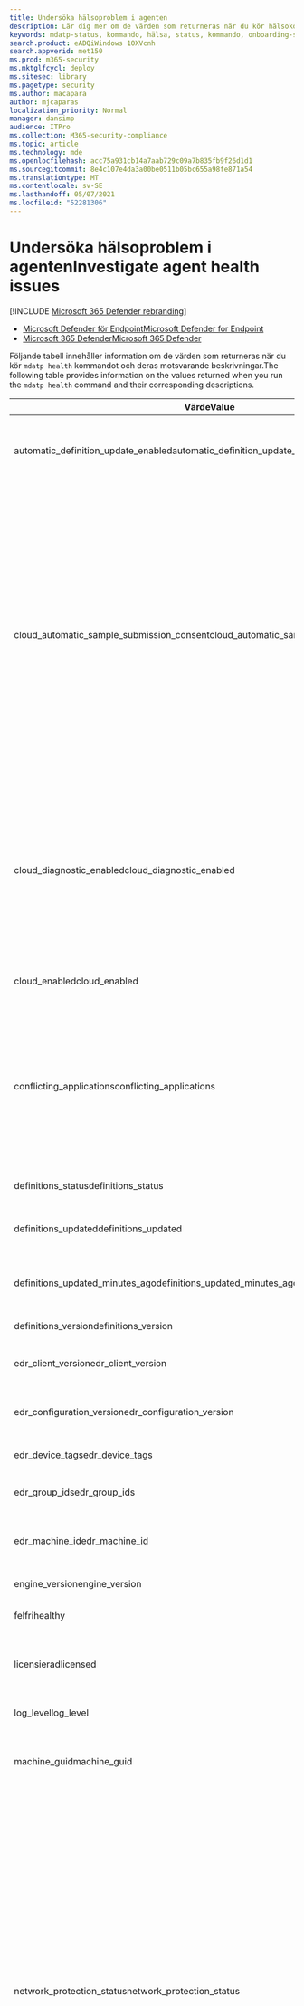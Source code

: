```yaml
---
title: Undersöka hälsoproblem i agenten
description: Lär dig mer om de värden som returneras när du kör hälsokommandot mdatp
keywords: mdatp-status, kommando, hälsa, status, kommando, onboarding-status
search.product: eADQiWindows 10XVcnh
search.appverid: met150
ms.prod: m365-security
ms.mktglfcycl: deploy
ms.sitesec: library
ms.pagetype: security
ms.author: macapara
author: mjcaparas
localization_priority: Normal
manager: dansimp
audience: ITPro
ms.collection: M365-security-compliance
ms.topic: article
ms.technology: mde
ms.openlocfilehash: acc75a931cb14a7aab729c09a7b835fb9f26d1d1
ms.sourcegitcommit: 8e4c107e4da3a00be0511b05bc655a98fe871a54
ms.translationtype: MT
ms.contentlocale: sv-SE
ms.lasthandoff: 05/07/2021
ms.locfileid: "52281306"
---
```

# <a name="investigate-agent-health-issues"></a><span data-ttu-id="862d0-104">Undersöka hälsoproblem i agenten</span><span class="sxs-lookup"><span data-stu-id="862d0-104">Investigate agent health issues</span></span>

[!INCLUDE [Microsoft 365 Defender rebranding](../../includes/microsoft-defender.md)]


- [<span data-ttu-id="862d0-105">Microsoft Defender för Endpoint</span><span class="sxs-lookup"><span data-stu-id="862d0-105">Microsoft Defender for Endpoint</span></span>](https://go.microsoft.com/fwlink/p/?linkid=2154037)
- [<span data-ttu-id="862d0-106">Microsoft 365 Defender</span><span class="sxs-lookup"><span data-stu-id="862d0-106">Microsoft 365 Defender</span></span>](https://go.microsoft.com/fwlink/?linkid=2118804)


<span data-ttu-id="862d0-107">Följande tabell innehåller information om de värden som returneras när du kör `mdatp health` kommandot och deras motsvarande beskrivningar.</span><span class="sxs-lookup"><span data-stu-id="862d0-107">The following table provides information on the values returned when you run the `mdatp health` command and their corresponding descriptions.</span></span>

| <span data-ttu-id="862d0-108">Värde</span><span class="sxs-lookup"><span data-stu-id="862d0-108">Value</span></span> | <span data-ttu-id="862d0-109">Beskrivning</span><span class="sxs-lookup"><span data-stu-id="862d0-109">Description</span></span> |
|-|-|
| <span data-ttu-id="862d0-110">automatic_definition_update_enabled</span><span class="sxs-lookup"><span data-stu-id="862d0-110">automatic_definition_update_enabled</span></span> | <span data-ttu-id="862d0-111">Sant om automatiska uppdateringar av antivirusdefinitioner är aktiverade, annars falskt.</span><span class="sxs-lookup"><span data-stu-id="862d0-111">True if automatic   antivirus definition updates are enabled, false otherwise.</span></span> |
|  <span data-ttu-id="862d0-112">cloud_automatic_sample_submission_consent</span><span class="sxs-lookup"><span data-stu-id="862d0-112">cloud_automatic_sample_submission_consent</span></span> | <span data-ttu-id="862d0-113">Aktuellt exempel på sändningsnivå.</span><span class="sxs-lookup"><span data-stu-id="862d0-113">Current   sample submission level.</span></span> <span data-ttu-id="862d0-114">Kan vara något av följande värden:</span><span class="sxs-lookup"><span data-stu-id="862d0-114">Can be one of the following values:</span></span>     <br><br>  <span data-ttu-id="862d0-115">- **Inga**: Inga misstänkta exempel skickas till Microsoft.</span><span class="sxs-lookup"><span data-stu-id="862d0-115">- **None**: No suspicious samples are submitted to Microsoft.</span></span>  <br> <br>     <span data-ttu-id="862d0-116">- **Valv**: Endast misstänkta exempel som inte innehåller personligt identifierbar information skickas automatiskt.</span><span class="sxs-lookup"><span data-stu-id="862d0-116">- **Safe**: Only suspicious samples that do not contain personally identifiable   information (PII) are submitted automatically.</span></span> <span data-ttu-id="862d0-117">Det här är standardvärdet för den här inställningen.</span><span class="sxs-lookup"><span data-stu-id="862d0-117">This is the default value for   this setting.</span></span>    <br> <br>   <span data-ttu-id="862d0-118">- **Alla**: Alla misstänkta exempel skickas till Microsoft.</span><span class="sxs-lookup"><span data-stu-id="862d0-118">- **All**: All suspicious samples are submitted to Microsoft.</span></span>   |
| <span data-ttu-id="862d0-119">cloud_diagnostic_enabled</span><span class="sxs-lookup"><span data-stu-id="862d0-119">cloud_diagnostic_enabled</span></span> | <span data-ttu-id="862d0-120">Sant om valfri insamling av diagnostikdata är aktiverat, annars falskt.</span><span class="sxs-lookup"><span data-stu-id="862d0-120">True if optional   diagnostic data collection is enabled, false otherwise.</span></span> <span data-ttu-id="862d0-121">Mer information om Defender för Endpoint och andra produkter och tjänster som Microsoft Defender Antivirus och Windows 10 finns i [Microsofts sekretesspolicy.](https://go.microsoft.com/fwlink/?linkid=827576)</span><span class="sxs-lookup"><span data-stu-id="862d0-121">For more information   related to Defender for Endpoint and other products and services like   Microsoft Defender Antivirus and Windows 10, see [Microsoft Privacy   Statement](https://go.microsoft.com/fwlink/?linkid=827576).</span></span> |
| <span data-ttu-id="862d0-122">cloud_enabled</span><span class="sxs-lookup"><span data-stu-id="862d0-122">cloud_enabled</span></span> | <span data-ttu-id="862d0-123">Sant om moln levererat skydd är aktiverat, annars falskt.</span><span class="sxs-lookup"><span data-stu-id="862d0-123">True if cloud-delivered protection is enabled, false otherwise.</span></span> |
| <span data-ttu-id="862d0-124">conflicting_applications</span><span class="sxs-lookup"><span data-stu-id="862d0-124">conflicting_applications</span></span> | <span data-ttu-id="862d0-125">Lista över program som eventuellt står i konflikt med Microsoft Defender för Endpoint.</span><span class="sxs-lookup"><span data-stu-id="862d0-125">List of applications that are possibly   conflicting with Microsoft Defender for Endpoint.</span></span> <span data-ttu-id="862d0-126">Den här listan innehåller, men är inte begränsad till, andra säkerhetsprodukter och andra program som kan orsaka kompatibilitetsproblem.</span><span class="sxs-lookup"><span data-stu-id="862d0-126">This list includes, but is   not limited to, other security products and other applications known to cause   compatibility issues.</span></span> |
| <span data-ttu-id="862d0-127">definitions_status</span><span class="sxs-lookup"><span data-stu-id="862d0-127">definitions_status</span></span> | <span data-ttu-id="862d0-128">Status för antivirusdefinitioner.</span><span class="sxs-lookup"><span data-stu-id="862d0-128">Status of   antivirus definitions.</span></span> |
| <span data-ttu-id="862d0-129">definitions_updated</span><span class="sxs-lookup"><span data-stu-id="862d0-129">definitions_updated</span></span> | <span data-ttu-id="862d0-130">Datum och tid för den senaste uppdateringen av antivirusdefinitionen.</span><span class="sxs-lookup"><span data-stu-id="862d0-130">Date and time of last antivirus definition   update.</span></span> |
| <span data-ttu-id="862d0-131">definitions_updated_minutes_ago</span><span class="sxs-lookup"><span data-stu-id="862d0-131">definitions_updated_minutes_ago</span></span> | <span data-ttu-id="862d0-132">Antal minuter sedan den senaste uppdateringen av antivirusdefinitionen.</span><span class="sxs-lookup"><span data-stu-id="862d0-132">Number of minutes   since last antivirus definition update.</span></span> |
| <span data-ttu-id="862d0-133">definitions_version</span><span class="sxs-lookup"><span data-stu-id="862d0-133">definitions_version</span></span> | <span data-ttu-id="862d0-134">Antivirusdefinitionsversion.</span><span class="sxs-lookup"><span data-stu-id="862d0-134">Antivirus definition version.</span></span> |
| <span data-ttu-id="862d0-135">edr_client_version</span><span class="sxs-lookup"><span data-stu-id="862d0-135">edr_client_version</span></span> | <span data-ttu-id="862d0-136">Version av Identifiering och åtgärd på slutpunkt som körs på enheten.</span><span class="sxs-lookup"><span data-stu-id="862d0-136">Version of the EDR client running on the device.</span></span> |
| <span data-ttu-id="862d0-137">edr_configuration_version</span><span class="sxs-lookup"><span data-stu-id="862d0-137">edr_configuration_version</span></span> | <span data-ttu-id="862d0-138">Identifiering och åtgärd på slutpunkt konfigurationsversion.</span><span class="sxs-lookup"><span data-stu-id="862d0-138">EDR configuration   version.</span></span> |
| <span data-ttu-id="862d0-139">edr_device_tags</span><span class="sxs-lookup"><span data-stu-id="862d0-139">edr_device_tags</span></span> | <span data-ttu-id="862d0-140">Lista med taggar kopplade till enheten.</span><span class="sxs-lookup"><span data-stu-id="862d0-140">List of tags associated with the device.</span></span> |
| <span data-ttu-id="862d0-141">edr_group_ids</span><span class="sxs-lookup"><span data-stu-id="862d0-141">edr_group_ids</span></span> | <span data-ttu-id="862d0-142">Grupp-ID som enheten är associerad med.</span><span class="sxs-lookup"><span data-stu-id="862d0-142">Group ID that the device is associated   with.</span></span> |
| <span data-ttu-id="862d0-143">edr_machine_id</span><span class="sxs-lookup"><span data-stu-id="862d0-143">edr_machine_id</span></span> | <span data-ttu-id="862d0-144">Enhetsidentifierare som används i Microsoft Defender Säkerhetscenter.</span><span class="sxs-lookup"><span data-stu-id="862d0-144">Device identifier   used in Microsoft Defender Security Center.</span></span> |
| <span data-ttu-id="862d0-145">engine_version</span><span class="sxs-lookup"><span data-stu-id="862d0-145">engine_version</span></span> | <span data-ttu-id="862d0-146">Version av antivirusmotorn.</span><span class="sxs-lookup"><span data-stu-id="862d0-146">Version of the antivirus engine.</span></span> |
| <span data-ttu-id="862d0-147">felfri</span><span class="sxs-lookup"><span data-stu-id="862d0-147">healthy</span></span> | <span data-ttu-id="862d0-148">Sant om produkten är felfri, annars falskt.</span><span class="sxs-lookup"><span data-stu-id="862d0-148">True if the product is healthy, false otherwise.</span></span> |
| <span data-ttu-id="862d0-149">licensierad</span><span class="sxs-lookup"><span data-stu-id="862d0-149">licensed</span></span> | <span data-ttu-id="862d0-150">Sant om enheten är onboarded till en klientorganisation, annars falskt.</span><span class="sxs-lookup"><span data-stu-id="862d0-150">True if the device is   onboarded to a tenant, false otherwise.</span></span> |
| <span data-ttu-id="862d0-151">log_level</span><span class="sxs-lookup"><span data-stu-id="862d0-151">log_level</span></span> | <span data-ttu-id="862d0-152">Aktuell loggnivå för produkten.</span><span class="sxs-lookup"><span data-stu-id="862d0-152">Current log level   for the product.</span></span> |
| <span data-ttu-id="862d0-153">machine_guid</span><span class="sxs-lookup"><span data-stu-id="862d0-153">machine_guid</span></span> | <span data-ttu-id="862d0-154">Unikt datoridentifierare som används av antiviruskomponenten.</span><span class="sxs-lookup"><span data-stu-id="862d0-154">Unique machine identifier used by the   antivirus component.</span></span> |
| <span data-ttu-id="862d0-155">network_protection_status</span><span class="sxs-lookup"><span data-stu-id="862d0-155">network_protection_status</span></span>                 | <span data-ttu-id="862d0-156">Status för nätverksskyddskomponenten (endast macOS).</span><span class="sxs-lookup"><span data-stu-id="862d0-156">Status of the   network protection component (macOS only).</span></span> <span data-ttu-id="862d0-157">Kan vara något av följande värden:</span><span class="sxs-lookup"><span data-stu-id="862d0-157">Can be one of the following values:</span></span>       <br> <br><span data-ttu-id="862d0-158">- **start** – nätverksskyddet startar</span><span class="sxs-lookup"><span data-stu-id="862d0-158">- **starting** - Network protection is starting</span></span>  <br> <br>     <span data-ttu-id="862d0-159">- **failed_to_start** – Det gick inte att starta nätverksskyddet på grund av ett fel</span><span class="sxs-lookup"><span data-stu-id="862d0-159">- **failed_to_start** - Network protection couldn't be started due to an   error</span></span>   <br> <br>    <span data-ttu-id="862d0-160">- **startad** – nätverksskydd körs för närvarande på enheten</span><span class="sxs-lookup"><span data-stu-id="862d0-160">- **started** - Network protection is currently running on the device</span></span>     <br> <br>  <span data-ttu-id="862d0-161">- **omstart –** nätverksskyddet startar för närvarande om</span><span class="sxs-lookup"><span data-stu-id="862d0-161">- **restarting** - Network protection is currently restarting</span></span>   <br> <br>    <span data-ttu-id="862d0-162">- **stoppa** – nätverksskyddet stoppas</span><span class="sxs-lookup"><span data-stu-id="862d0-162">- **stopping** - Network protection is stopping</span></span>     <br> <br>  <span data-ttu-id="862d0-163">- **stoppad** – Nätverksskyddet körs inte</span><span class="sxs-lookup"><span data-stu-id="862d0-163">- **stopped** - Network protection is not running</span></span> |
| <span data-ttu-id="862d0-164">org_id</span><span class="sxs-lookup"><span data-stu-id="862d0-164">org_id</span></span> | <span data-ttu-id="862d0-165">Organisation som enheten är onboarded till.</span><span class="sxs-lookup"><span data-stu-id="862d0-165">Organization that the device is onboarded   to.</span></span> <span data-ttu-id="862d0-166">Om enheten ännu inte är tillgänglig för någon organisation skrivs den här ut inte ut.</span><span class="sxs-lookup"><span data-stu-id="862d0-166">If the device is not yet onboarded to any organization, this prints unavailable.</span></span> <span data-ttu-id="862d0-167">Mer information om onboarding finns i [Onboard to Microsoft Defender för Endpoint](onboarding.md).</span><span class="sxs-lookup"><span data-stu-id="862d0-167">For more information on   onboarding, see [Onboard to Microsoft Defender for Endpoint](onboarding.md).</span></span> |
| <span data-ttu-id="862d0-168">passive_mode_enabled</span><span class="sxs-lookup"><span data-stu-id="862d0-168">passive_mode_enabled</span></span> | <span data-ttu-id="862d0-169">Sant om antiviruskomponenten är inställd på att köras i passiv form, annars falskt.</span><span class="sxs-lookup"><span data-stu-id="862d0-169">True if the antivirus component is set to run in passive mode, false otherwise.</span></span> |
| <span data-ttu-id="862d0-170">product_expiration</span><span class="sxs-lookup"><span data-stu-id="862d0-170">product_expiration</span></span> | <span data-ttu-id="862d0-171">Datum och tid då den aktuella produktversionen når slutet av supporten.</span><span class="sxs-lookup"><span data-stu-id="862d0-171">Date and time when the current product   version reaches end of support.</span></span> |
| <span data-ttu-id="862d0-172">real_time_protection_available</span><span class="sxs-lookup"><span data-stu-id="862d0-172">real_time_protection_available</span></span> | <span data-ttu-id="862d0-173">Sant om komponenten med realtidsskydd är felfri, annars falskt.</span><span class="sxs-lookup"><span data-stu-id="862d0-173">True if the real-time protection component is healthy, false otherwise.</span></span> |
| <span data-ttu-id="862d0-174">real_time_protection_enabled</span><span class="sxs-lookup"><span data-stu-id="862d0-174">real_time_protection_enabled</span></span> | <span data-ttu-id="862d0-175">Sant om antivirusskydd i realtid är aktiverat, annars falskt.</span><span class="sxs-lookup"><span data-stu-id="862d0-175">True if real-time   antivirus protection is enabled, false otherwise.</span></span> |
| <span data-ttu-id="862d0-176">real_time_protection_subsystem</span><span class="sxs-lookup"><span data-stu-id="862d0-176">real_time_protection_subsystem</span></span> | <span data-ttu-id="862d0-177">Undersystem som används för realtidsskydd.</span><span class="sxs-lookup"><span data-stu-id="862d0-177">Subsystem used to   serve real-time protection.</span></span> <span data-ttu-id="862d0-178">Om realtidsskyddet inte fungerar som förväntat skrivs det här ut inte ut.</span><span class="sxs-lookup"><span data-stu-id="862d0-178">If real-time protection is not operating as   expected, this prints unavailable.</span></span> |
| <span data-ttu-id="862d0-179">release_ring</span><span class="sxs-lookup"><span data-stu-id="862d0-179">release_ring</span></span> | <span data-ttu-id="862d0-180">Släpp uppringning.</span><span class="sxs-lookup"><span data-stu-id="862d0-180">Release ring.</span></span> <span data-ttu-id="862d0-181">Mer information finns i   [Distributionsringar](deployment-rings.md).</span><span class="sxs-lookup"><span data-stu-id="862d0-181">For more information, see   [Deployment rings](deployment-rings.md).</span></span> |